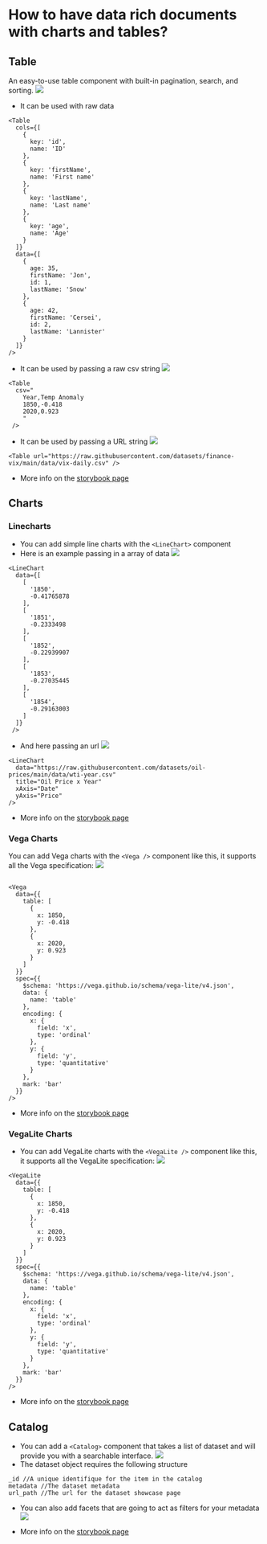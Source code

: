 # How to have data rich documents with charts and tables?


## Table

An easy-to-use table component with built-in pagination, search, and sorting.
![](https://hackmd.io/_uploads/HyrtR_mS2.png)

- It can be used with raw data
```
<Table
  cols={[
    {
      key: 'id',
      name: 'ID'
    },
    {
      key: 'firstName',
      name: 'First name'
    },
    {
      key: 'lastName',
      name: 'Last name'
    },
    {
      key: 'age',
      name: 'Age'
    }
  ]}
  data={[
    {
      age: 35,
      firstName: 'Jon',
      id: 1,
      lastName: 'Snow'
    },
    {
      age: 42,
      firstName: 'Cersei',
      id: 2,
      lastName: 'Lannister'
    }
  ]}
/>
```

- It can be used by passing a raw csv string
![](https://hackmd.io/_uploads/SJglXtQrh.png)
```
<Table
  csv="
    Year,Temp Anomaly
    1850,-0.418
    2020,0.923
    "
 />
```

- It can be used by passing a URL string
![](https://hackmd.io/_uploads/S19GXYXBn.png)
```
<Table url="https://raw.githubusercontent.com/datasets/finance-vix/main/data/vix-daily.csv" />
```
- More info on the [storybook page](https://storybook.portaljs.org/?path=/docs/components-table--docs)

## Charts

### Linecharts

- You can add simple line charts with the `<LineChart>` component 
- Here is an example passing in a array of data
![](https://hackmd.io/_uploads/S1TBXYXH3.png)
```
<LineChart
  data={[
    [
      '1850',
      -0.41765878
    ],
    [
      '1851',
      -0.2333498
    ],
    [
      '1852',
      -0.22939907
    ],
    [
      '1853',
      -0.27035445
    ],
    [
      '1854',
      -0.29163003
    ]
  ]}
 />
```
- And here passing an url
![](https://hackmd.io/_uploads/SkHd7KXS3.png)
```
<LineChart
  data="https://raw.githubusercontent.com/datasets/oil-prices/main/data/wti-year.csv"
  title="Oil Price x Year"
  xAxis="Date"
  yAxis="Price"
/>
```
- More info on the [storybook page](https://storybook.portaljs.org/?path=/docs/components-linechart--docs)

### Vega Charts

You can add Vega charts with the `<Vega />` component like this, it supports all the Vega specification:
![](https://hackmd.io/_uploads/ryN5mYmSh.png)
```

<Vega
  data={{
    table: [
      {
        x: 1850,
        y: -0.418
      },
      {
        x: 2020,
        y: 0.923
      }
    ]
  }}
  spec={{
    $schema: 'https://vega.github.io/schema/vega-lite/v4.json',
    data: {
      name: 'table'
    },
    encoding: {
      x: {
        field: 'x',
        type: 'ordinal'
      },
      y: {
        field: 'y',
        type: 'quantitative'
      }
    },
    mark: 'bar'
  }}
/>
```
- More info on the [storybook page](https://storybook.portaljs.org/?path=/docs/components-vega--docs)

### VegaLite Charts

- You can add VegaLite charts with the `<VegaLite />` component like this, it supports all the VegaLite specification:
![](https://hackmd.io/_uploads/rJ2nQt7B3.png)
```
<VegaLite
  data={{
    table: [
      {
        x: 1850,
        y: -0.418
      },
      {
        x: 2020,
        y: 0.923
      }
    ]
  }}
  spec={{
    $schema: 'https://vega.github.io/schema/vega-lite/v4.json',
    data: {
      name: 'table'
    },
    encoding: {
      x: {
        field: 'x',
        type: 'ordinal'
      },
      y: {
        field: 'y',
        type: 'quantitative'
      }
    },
    mark: 'bar'
  }}
/>
```
- More info on the [storybook page](https://storybook.portaljs.org/?path=/docs/components-vegalite--docs)

## Catalog

- You can add a `<Catalog>` component that takes a list of dataset and will provide you with a searchable interface.
![](https://hackmd.io/_uploads/rJv-d3Xr3.png)
- The dataset object requires the following structure
```
_id //A unique identifique for the item in the catalog
metadata //The dataset metadata
url_path //The url for the dataset showcase page
```
- You can also add facets that are going to act as filters for your metadata
![](https://hackmd.io/_uploads/HygOF3XH2.png)
  
- More info on the [storybook page](https://storybook.portaljs.org/?path=/docs/components-catalog--docs)
